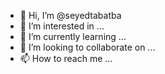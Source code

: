 - 👋 Hi, I’m @seyedtabatba
- 👀 I’m interested in ...
- 🌱 I’m currently learning ...
- 💞️ I’m looking to collaborate on ...
- 📫 How to reach me ...

<!---
seyedtabatba/seyedtabatba is a ✨ special ✨ repository because its `README.md` (this file) appears on your GitHub profile.
You can click the Preview link to take a look at your changes.
--->
